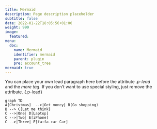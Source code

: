 ```yaml
---
title: Mermaid
description: Page description placeholder
subtitle: false
date: 2022-01-22T18:05:56+01:00 
weight: 999
image:
  featured: 
menu:
  doc:
    name: Mermaid
    identifier: mermaid
    parent: plugin
    pre: account_tree
mermaid: true
---
```


You can place your own lead paragraph here before the attribute *.p-lead* and the *more tag*. If you don't want to use special styling, just remove the attribute.
{.p-lead} <!--more-->

```mermaid 
graph TD
A[Christmas]  -->|Get money| B(Go shopping)
B --> C{Let me think}
C -->|One| D[Laptop]
C -->|Two| E[iPhone]
C -->|Three| F[fa:fa-car Car]
```
